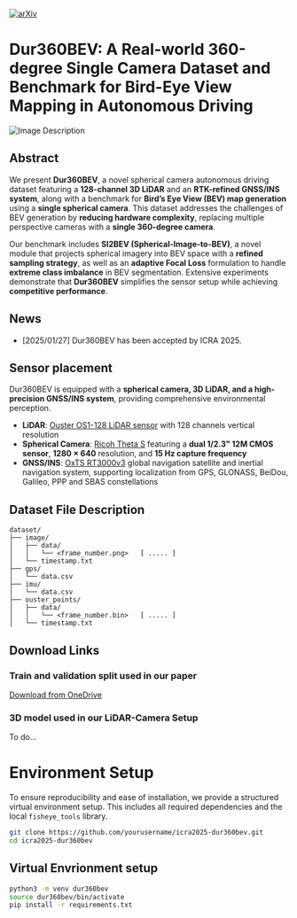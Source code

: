 [![arXiv](https://img.shields.io/badge/arXiv-2503.00675-b31b1b.svg)](https://arxiv.org/abs/2503.00675)

# Dur360BEV: A Real-world 360-degree Single Camera Dataset and Benchmark for Bird-Eye View Mapping in Autonomous Driving

![Image Description](./ICRA_2025_Head_Image.png)

## Abstract  
We present **Dur360BEV**, a novel spherical camera autonomous driving dataset featuring a **128-channel 3D LiDAR** and an **RTK-refined GNSS/INS system**, along with a benchmark for **Bird’s Eye View (BEV) map generation** using a **single spherical camera**. This dataset addresses the challenges of BEV generation by **reducing hardware complexity**, replacing multiple perspective cameras with a **single 360-degree camera**.  

Our benchmark includes **SI2BEV (Spherical-Image-to-BEV)**, a novel module that projects spherical imagery into BEV space with a **refined sampling strategy**, as well as an **adaptive Focal Loss** formulation to handle **extreme class imbalance** in BEV segmentation. Extensive experiments demonstrate that **Dur360BEV** simplifies the sensor setup while achieving **competitive performance**.

## News
- [2025/01/27] Dur360BEV has been accepted by ICRA 2025.


## Sensor placement

Dur360BEV is equipped with a **spherical camera, 3D LiDAR, and a high-precision GNSS/INS system**, providing comprehensive environmental perception.

- **LiDAR**: [Ouster OS1-128 LiDAR sensor](https://ouster.com/products/os1-lidar-sensor/) with 128 channels vertical resolution
- **Spherical Camera**: [Ricoh Theta S](https://www.ricoh-imaging.co.jp/english/products/theta_s/) featuring a **dual 1/2.3" 12M CMOS sensor**, **1280 × 640** resolution, and **15 Hz capture frequency**
- **GNSS/INS**: [OxTS RT3000v3](https://www.oxts.com/products/rt3000-v3/) global navigation satellite and inertial navigation system, supporting localization from GPS, GLONASS, BeiDou, Galileo, PPP and SBAS constellations

## Dataset File Description

```
dataset/ 
├── image/  
│   ├── data/  
│   │   └── <frame_number.png>   [ ..... ]   
│   └── timestamp.txt  
├── gps/  
│   └── data.csv  
├── imu/  
│   └── data.csv  
├── ouster_points/  
│   ├── data/  
│   │   └── <frame_number.bin>   [ ..... ]   
│   └── timestamp.txt  
```

## Download Links

### Train and validation split used in our paper
[Download from OneDrive](https://durhamuniversity-my.sharepoint.com/:f:/g/personal/hhgb23_durham_ac_uk/Eucqrf1f7GlJuLYVxMqDNSUBDFkJv14P_i-4_S8fQFfeuQ?e=RRemIL)

### 3D model used in our LiDAR-Camera Setup
To do...

# Environment Setup  

To ensure reproducibility and ease of installation, we provide a structured virtual environment setup. This includes all required dependencies and the local `fisheye_tools` library.

```bash
git clone https://github.com/yourusername/icra2025-dur360bev.git
cd icra2025-dur360bev
```

## Virtual Envrionment setup
```bash
python3 -m venv dur360bev
source dur360bev/bin/activate
pip install -r requirements.txt
```




